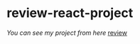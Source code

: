 # review-react-project

*You can see my project from here* [review](https://reviewdevelopers.netlify.app/)
